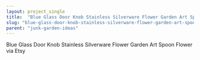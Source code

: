 ```yaml
---
layout: project_single
title:  "Blue Glass Door Knob Stainless Silverware Flower Garden Art Spoon Flower via Etsy"
slug: "blue-glass-door-knob-stainless-silverware-flower-garden-art-spoon-flower-via-etsy"
parent: "junk-garden-ideas"
---
```

Blue Glass Door Knob Stainless Silverware Flower Garden Art Spoon Flower via Etsy